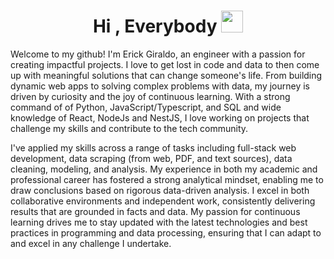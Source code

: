 <h1 align="center"><b>Hi , Everybody </b><img src="https://media.giphy.com/media/hvRJCLFzcasrR4ia7z/giphy.gif" width="35"></h1>

Welcome to my github! I'm Erick Giraldo, an engineer with a passion for creating impactful projects. I love to get lost in code and data to then come up with meaningful solutions that can change someone's life. From building dynamic web apps to solving complex problems with data, my journey is driven by curiosity and the joy of continuous learning. With a strong command of of Python, JavaScript/Typescript, and SQL and wide knowledge of React, NodeJs and NestJS, I love working on projects that challenge my skills and contribute to the tech community.

I've applied my skills across a range of tasks including full-stack web development, data scraping (from web, PDF, and text sources), data cleaning, modeling, and analysis. My experience in both my academic and professional career has fostered a strong analytical mindset, enabling me to draw conclusions based on rigorous data-driven analysis. I excel in both collaborative environments and independent work, consistently delivering results that are grounded in facts and data. My passion for continuous learning drives me to stay updated with the latest technologies and best practices in programming and data processing, ensuring that I can adapt to and excel in any challenge I undertake.

<!--
**esgiraldop/esgiraldop** is a ✨ _special_ ✨ repository because its `README.md` (this file) appears on your GitHub profile.

Here are some ideas to get you started:

- 🔭 I’m currently working on ...
- 🌱 I’m currently learning ...
- 👯 I’m looking to collaborate on ...
- 🤔 I’m looking for help with ...
- 💬 Ask me about ...
- 📫 How to reach me: ...
- 😄 Pronouns: ...
- ⚡ Fun fact: ...
-->
